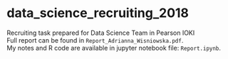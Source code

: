 # data_science_recruiting_2018
Recruiting task prepared for Data Science Team in Pearson IOKI
<br>
Full report can be found in <code>Report_Adrianna_Wisniowska.pdf</code>.
<br>
My notes and R code are available in jupyter notebook file: <code>Report.ipynb</code>.
